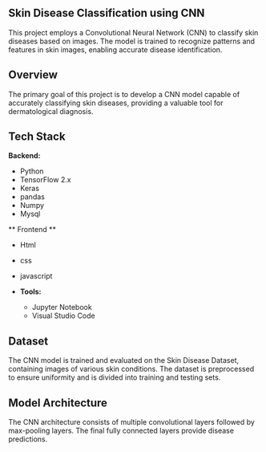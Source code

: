 ## Skin Disease Classification using CNN

This project employs a Convolutional Neural Network (CNN) to classify skin diseases based on images. The model is trained to recognize patterns and features in skin images, enabling accurate disease identification.

## Overview

The primary goal of this project is to develop a CNN model capable of accurately classifying skin diseases, providing a valuable tool for dermatological diagnosis.

## Tech Stack

 **Backend:**
  - Python
  - TensorFlow 2.x
  - Keras
  - pandas
  - Numpy
  - Mysql
    

    
 ** Frontend **
 - Html
 - css
 - javascript



- **Tools:**
  - Jupyter Notebook
  - Visual Studio Code

## Dataset

The CNN model is trained and evaluated on the Skin Disease Dataset, containing images of various skin conditions. The dataset is preprocessed to ensure uniformity and is divided into training and testing sets.

## Model Architecture

The CNN architecture consists of multiple convolutional layers followed by max-pooling layers. The final fully connected layers provide disease predictions.


